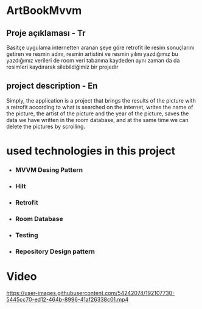 # ArtBookMvvm

## Proje açıklaması - Tr
Basitçe uygulama internetten aranan şeye göre retrofit ile resim sonuçlarını getiren ve resmin adını, resmin artistini ve resmin yılını yazdığımız bu yazdığımız verileri de room veri tabanına kaydeden aynı zaman da da resimleri kaydırarak silebildiğimiz bir projedir

## project description - En
Simply, the application is a project that brings the results of the picture with a retrofit according to what is searched on the internet, writes the name of the picture, the artist of the picture and the year of the picture, saves the data we have written in the room database, and at the same time we can delete the pictures by scrolling.


# used technologies in this project 
- ### MVVM Desing Pattern
- ### Hilt
- ### Retrofit
- ### Room Database
- ### Testing
- ### Repository Design pattern

# Video
https://user-images.githubusercontent.com/54242074/192107730-5445cc70-ed12-464b-8996-41af26338c01.mp4

